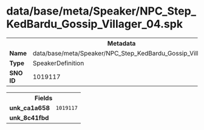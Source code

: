 <h1>data/base/meta/Speaker/NPC_Step_KedBardu_Gossip_Villager_04.spk</h1><table><tr><th colspan="100%">Metadata</th></tr><tr><td><b>Name</b></td><td>data/base/meta/Speaker/NPC_Step_KedBardu_Gossip_Villager_04.spk</td></tr><tr><td><b>Type</b></td><td>SpeakerDefinition</td></tr><tr><td><b>SNO ID</b></td><td>1019117</td></tr></table>

<table><tr><th colspan="100%">Fields</th></tr><tr><td><b>unk_ca1a658</b></td><td><code>1019117</code></td></tr><tr><td><b>unk_8c41fbd</b></td><td></td></tr></table>

